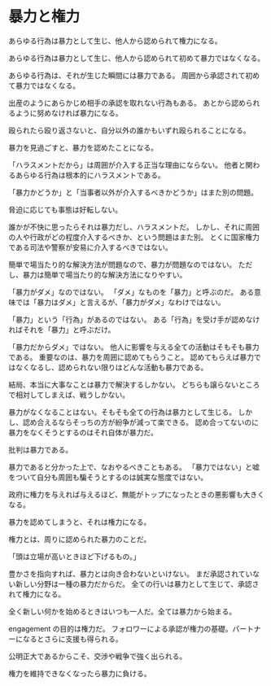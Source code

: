 # 暴力と権力

あらゆる行為は暴力として生じ、他人から認められて権力になる。

あらゆる行為は暴力として生じ、他人から認められて初めて暴力ではなくなる。

あらゆる行為は、それが生じた瞬間には暴力である。
周囲から承認されて初めて暴力ではなくなる。

出産のようにあらかじめ相手の承認を取れない行為もある。
あとから認められるように努めなければ暴力になる。

殴られたら殴り返さないと、自分以外の誰かもいずれ殴られることになる。

暴力を見過ごすと、暴力を認めたことになる。

「ハラスメントだから」は周囲が介入する正当な理由にならない。
他者と関わるあらゆる行為は根本的にハラスメントである。

「暴力かどうか」と「当事者以外が介入するべきかどうか」はまた別の問題。

脅迫に応じても事態は好転しない。

誰かが不快に思ったらそれは暴力だし、ハラスメントだ。
しかし、それに周囲の人や行政がどの程度介入するべきか、という問題はまた別。
とくに国家権力である司法や警察が安易に介入するべきではない。

簡単で場当たり的な解決方法が問題なので、暴力が問題なのではない。
ただし、暴力は簡単で場当たり的な解決方法になりやすい。

「暴力がダメ」なのではない。
「ダメ」なものを「暴力」と呼ぶのだ。
ある意味では「暴力はダメ」と言えるが、「暴力がダメ」なわけではない。

「暴力」という「行為」があるのではない。
ある「行為」を受け手が認めなければそれを「暴力」と呼ぶだけ。

「暴力だからダメ」ではない。
他人に影響を与える全ての活動はそもそも暴力である。
重要なのは、暴力を周囲に認めてもらうこと。
認めてもらえば暴力ではなくなるし、認められない限りはどんな活動も暴力である。

結局、本当に大事なことは暴力で解決するしかない。
どちらも譲らないところで相対してしまえば、戦うしかない。

暴力がなくなることはない。そもそも全ての行為は暴力として生じる。
しかし、認め合えるならそっちの方が紛争が減って楽できる。
認め合ってないのに暴力をなくそうとするのはそれ自体が暴力だ。

批判は暴力である。

暴力であると分かった上で、なおやるべきこともある。
「暴力ではない」と嘘をついて自分も周囲も騙そうとするのは誠実な態度ではない。

政府に権力を与えれば与えるほど、無能がトップになったときの悪影響も大きくなる。

暴力を認めてしまうと、それは権力になる。

権力とは、周りに認められた暴力のことだ。

「頭は立場が高いときほど下げるもの。」

豊かさを指向すれば、暴力とは向き合わないといけない。
まだ承認されていない新しい分野は一種の暴力だからだ。
全ての行いは暴力として生じて、承認されて権力になる。

全く新しい何かを始めるときはいつも一人だ。全ては暴力から始まる。

engagement の目的は権力だ。
フォロワーによる承認が権力の基礎。パートナーになるとさらに支援も得られる。

公明正大であるからこそ、交渉や戦争で強く出られる。

権力を維持できなくなったら暴力に負ける。

